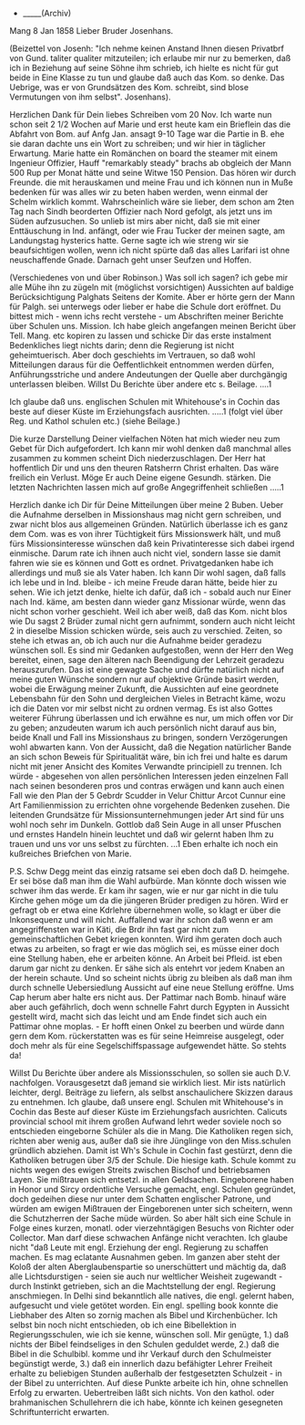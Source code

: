 + _____(Archiv)

 Mang 8 Jan 1858
Lieber Bruder Josenhans.

(Beizettel von Josenh: "Ich nehme keinen Anstand Ihnen diesen Privatbrf von Gund. taliter qualiter mitzuteilen; ich erlaube mir nur zu bemerken, daß ich in Beziehung auf seine Söhne ihm schrieb, ich hielte es nicht für gut beide in Eine Klasse zu tun und glaube daß auch das Kom. so denke. Das Uebrige, was er von Grundsätzen des Kom. schreibt, sind blose Vermutungen von ihm selbst". Josenhans).

Herzlichen Dank für Dein liebes Schreiben vom 20 Nov. Ich warte nun schon seit 2 1/2 Wochen auf Marie und erst heute kam ein Brieflein das die Abfahrt von Bom. auf Anfg Jan. ansagt 9-10 Tage war die Partie in B. ehe sie daran dachte uns ein Wort zu schreiben; und wir hier in täglicher Erwartung. Marie hatte ein Romänchen on board the steamer mit einem Ingenieur Offizier, Hauff "remarkably steady" brachs ab obgleich der Mann 500 Rup per Monat hätte und seine Witwe 150 Pension. Das hören wir durch Freunde. die mit herauskamen und meine Frau und ich können nun in Muße bedenken für was alles wir zu beten haben werden, wenn einmal der Schelm wirklich kommt. Wahrscheinlich wäre sie lieber, dem schon am 2ten Tag nach Sindh beorderten Offizier nach Nord gefolgt, als jetzt uns im Süden aufzusuchen. So unlieb ist mirs aber nicht, daß sie mit einer Enttäuschung in Ind. anfängt, oder wie Frau Tucker der meinen sagte, am Landungstag hysterics hatte. Gerne sagte ich wie streng wir sie beaufsichtigen wollen, wenn ich nicht spürte daß das alles Larifari ist ohne neuschaffende Gnade. Darnach geht unser Seufzen und Hoffen.

(Verschiedenes von und über Robinson.) Was soll ich sagen? ich gebe mir alle Mühe ihn zu zügeln mit (möglichst vorsichtigen) Aussichten auf baldige Berücksichtigung Palghats Seitens der Komite. Aber er hörte gern der Mann für Palgh. sei unterwegs oder lieber er habe die Schule dort eröffnet. 
Du bittest mich - wenn ichs recht verstehe - um Abschriften meiner Berichte über Schulen uns. Mission. Ich habe gleich angefangen meinen Bericht über Tell. Mang. etc kopiren zu lassen und schicke Dir das erste instalment Bedenkliches liegt nichts darin; denn die Regierung ist nicht geheimtuerisch. Aber doch geschiehts im Vertrauen, so daß wohl Mitteilungen daraus für die Oeffentlichkeit entnommen werden dürfen, Anführungsstriche und andere Andeutungen der Quelle aber durchgängig unterlassen bleiben. Willst Du Berichte über andere etc s. Beilage. ....1

Ich glaube daß uns. englischen Schulen mit Whitehouse's in Cochin das beste auf dieser Küste im Erziehungsfach ausrichten. .....1 (folgt viel über Reg. und Kathol schulen etc.) (siehe Beilage.)

Die kurze Darstellung Deiner vielfachen Nöten hat mich wieder neu zum Gebet für Dich aufgefordert. Ich kann mir wohl denken daß manchmal alles zusammen zu kommen scheint Dich niederzuschlagen. Der Herr hat hoffentlich Dir und uns den theuren Ratsherrn Christ erhalten. Das wäre freilich ein Verlust. Möge Er auch Deine eigene Gesundh. stärken. Die letzten Nachrichten lassen mich auf große Angegriffenheit schließen .....1

Herzlich danke ich Dir für Deine Mitteilungen über meine 2 Buben. Ueber die Aufnahme derselben in Missionshaus mag nicht gern schreiben, und zwar nicht blos aus allgemeinen Gründen. Natürlich überlasse ich es ganz dem Com. was es von ihrer Tüchtigkeit fürs Missionswerk hält, und muß fürs Missionsinteresse wünschen daß kein Privatinteresse sich dabei irgend einmische. Darum rate ich ihnen auch nicht viel, sondern lasse sie damit fahren wie sie es können und Gott es ordnet. Privatgedanken habe ich allerdings und muß sie als Vater haben. Ich kann Dir wohl sagen, daß falls ich lebe und in Ind. bleibe - ich meine Freude daran hätte, beide hier zu sehen. Wie ich jetzt denke, hielte ich dafür, daß ich - sobald auch nur Einer nach Ind. käme, am besten dann wieder ganz Missionar würde, wenn das nicht schon vorher geschieht. Weil ich aber weiß, daß das Kom. nicht blos wie Du sagst 2 Brüder zumal nicht gern aufnimmt, sondern auch nicht leicht 2 in dieselbe Mission schicken würde, seis auch zu verschied. Zeiten, so stehe ich etwas an, ob ich auch nur die Aufnahme beider geradezu wünschen soll. Es sind mir Gedanken aufgestoßen, wenn der Herr den Weg bereitet, einen, sage den älteren nach Beendigung der Lehrzeit geradezu herauszurufen. Das ist eine gewagte Sache und dürfte natürlich nicht auf meine guten Wünsche sondern nur auf objektive Gründe basirt werden, wobei die Erwägung meiner Zukunft, die Aussichten auf eine geordnete Lebensbahn für den Sohn und dergleichen Vieles in Betracht käme, wozu ich die Daten vor mir selbst nicht zu ordnen vermag. Es ist also Gottes weiterer Führung überlassen und ich erwähne es nur, um mich offen vor Dir zu geben; anzudeuten warum ich auch persönlich nicht darauf aus bin, beide Knall und Fall ins Missionshaus zu bringen, sondern Verzögerungen wohl abwarten kann. Von der Aussicht, daß die Negation natürlicher Bande an sich schon Beweis für Spiritualität wäre, bin ich frei und halte es darum nicht mit jener Ansicht des Komites Verwandte principiell zu trennen. Ich würde - abgesehen von allen persönlichen Interessen jeden einzelnen Fall nach seinen besonderen pros und contras erwägen und kann auch einen Fall wie den Plan der 5 Gebrdr Scudder in Velur Chittur Arcot Cunnur eine Art Familienmission zu errichten ohne vorgehende Bedenken zusehen. Die leitenden Grundsätze für Missionsunternehmungen jeder Art sind für uns wohl noch sehr im Dunkeln. Gottlob daß Sein Auge in all unser Pfuschen und ernstes Handeln hinein leuchtet und daß wir gelernt haben Ihm zu trauen und uns vor uns selbst zu fürchten. ...1 Eben erhalte ich noch ein kußreiches Briefchen von Marie.

P.S. Schw Degg meint das einzig ratsame sei eben doch daß D. heimgehe. Er sei böse daß man ihm die Wahl aufbürde. Man könnte doch wissen wie schwer ihm das werde. Er kam ihr sagen, wie er nur gar nicht in die tulu Kirche gehen möge um da die jüngeren Brüder predigen zu hören. Wird er gefragt ob er etwa eine Kdrlehre übernehmen wolle, so klagt er über die Inkonsequenz und will nicht. Auffallend war ihr schon daß wenn er am angegriffensten war in Käti, die Brdr ihn fast gar nicht zum gemeinschaftlichen Gebet kriegen konnten. Wird ihm geraten doch auch etwas zu arbeiten, so fragt er wie das möglich sei, es müsse einer doch eine Stellung haben, ehe er arbeiten könne. An Arbeit bei Pfleid. ist eben darum gar nicht zu denken. Er sähe sich als entehrt vor jedem Knaben an der herein schaute. Und so scheint nichts übrig zu bleiben als daß man ihm durch schnelle Uebersiedlung Aussicht auf eine neue Stellung eröffne. Ums Cap herum aber halte ers nicht aus. Der Pattimar nach Bomb. hinauf wäre aber auch gefährlich, doch wenn schnelle Fahrt durch Egypten in Aussicht gestellt wird, macht sich das leicht und am Ende findet sich auch ein Pattimar ohne moplas. - Er hofft einen Onkel zu beerben und würde dann gern dem Kom. rückerstatten was es für seine Heimreise ausgelegt, oder doch mehr als für eine Segelschiffspassage aufgewendet hätte. So stehts da!

Willst Du Berichte über andere als Missionsschulen, so sollen sie auch D.V. nachfolgen. Vorausgesetzt daß jemand sie wirklich liest. Mir ists natürlich leichter, dergl. Beiträge zu liefern, als selbst anschaulichere Skizzen daraus zu entnehmen. Ich glaube, daß unsere engl. Schulen mit Whitehouse's in Cochin das Beste auf dieser Küste im Erziehungsfach ausrichten. Calicuts provincial school mit ihrem großen Aufwand lehrt weder soviele noch so entschieden eingeborne Schüler als die in Mang. Die Katholiken regen sich, richten aber wenig aus, außer daß sie ihre Jünglinge von den Miss.schulen gründlich abziehen. Damit ist Wh's Schule in Cochin fast gestürzt, denn die Katholiken betrugen über 3/5 der Schule. Die hiesige kath. Schule kommt zu nichts wegen des ewigen Streits zwischen Bischof und betriebsamen Layen. Sie mißtrauen sich entsetzl. in allen Geldsachen. Eingeborene haben in Honor und Sircy ordentliche Versuche gemacht, engl. Schulen gegründet, doch gedeihen diese nur unter dem Schatten englischer Patrone, und würden am ewigen Mißtrauen der Eingeborenen unter sich scheitern, wenn die Schutzherren der Sache müde würden. So aber hält sich eine Schule in Folge eines kurzen, monatl. oder vierzehntägigen Besuchs von Richter oder Collector. Man darf diese schwachen Anfänge nicht verachten. Ich glaube nicht "daß Leute mit engl. Erziehung der engl. Regierung zu schaffen machen. Es mag eclatante Ausnahmen geben. Im ganzen aber steht der Koloß der alten Aberglaubenspartie so unerschüttert und mächtig da, daß alle Lichtsdurstigen - seien sie auch nur weltlicher Weisheit zugewandt - durch Instinkt getrieben, sich an die Machtstellung der engl. Regierung anschmiegen. In Delhi sind bekanntlich alle natives, die engl. gelernt haben, aufgesucht und viele getötet worden. Ein engl. spelling book konnte die Liebhaber des Alten so zornig machen als Bibel und Kirchenbücher. Ich selbst bin noch nicht entschieden, ob ich eine Bibellektion in Regierungsschulen, wie ich sie kenne, wünschen soll. Mir genügte, 1.) daß nichts der Bibel feindseliges in den Schulen geduldet werde, 2.) daß die Bibel in die Schulbibl. komme und ihr Verkauf durch den Schulmeister begünstigt werde, 3.) daß ein innerlich dazu befähigter Lehrer Freiheit erhalte zu beliebigen Stunden außerhalb der festgesetzten Schulzeit - in der Bibel zu unterrichten. Auf diese Punkte arbeite ich hin, ohne schnellen Erfolg zu erwarten. Uebertreiben läßt sich nichts. Von den kathol. oder brahmanischen Schullehrern die ich habe, könnte ich keinen gesegneten Schriftunterricht erwarten.

